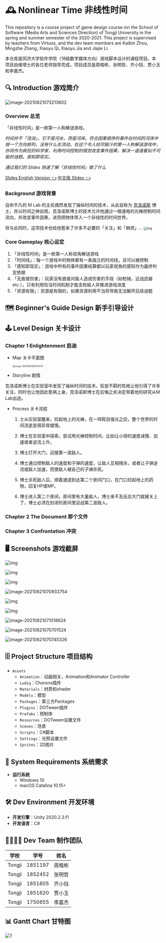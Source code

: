 # 🕰️ Nonlinear Time 非线性时间 
This repository is a course project of game design course inn the School of Software (Media Arts and Sciences Direction) of Tongji University in the spring and summer semester of the 2020-2021. This project is supervised by teachers from Virtuos, and the dev team members are Kaibin Zhou, Mingzhe Zhang, Xiaoyu Qi, Xiaoyu Jia and Jiajie Li.



本仓库是同济大学软件学院（18级数字媒体方向）游戏脚本设计的课程项目。本项目由维塔士的各位老师指导完成，项目成员是周楷彬、张明哲、齐小钰、贾小玉和李嘉杰。


## 🔍 Introduction 游戏简介

![image-20210621073213602](figures/README/image-20210621073213602.png)

### Overview 总览
「非线性时间」是一款第一人称解谜游戏。

*时间并不「流淌」，它不是河水，而是河床。符合因果顺序的事件在时间的河床中按一个方向排列，没有什么在流动。在这个令人绞尽脑汁的第一人称解谜游戏中，你将作为疯狂的科学家，利用时间控制的错觉改变事件因果，解决一道道看似不可能的谜题。感知即现实。*

*通过我们的 Slides 快速了解「非线性时间」做了什么*

[Slides English Version 👈](https://docs.google.com/presentation/d/1aidkKXJ6el329gLtfbOAd3ImpXXvzJOWCaSdS-iOhTg/edit?usp=sharing)
[中文版 Slides 👈](https://docs.google.com/presentation/d/1aidkKXJ6el329gLtfbOAd3ImpXXvzJOWCaSdS-iOhTg/edit?usp=sharing)



### Background 游戏背景

自命不凡的 M Lab 的主任偶然发现了操纵时间的技术，从此自称为 [克洛诺斯](https://en.wikipedia.org/wiki/Chronos) 博士，并以时间之神自居。克洛诺斯博士的技术允许他通过一根通电的光棒控制时间流向，并改变事件因果，进而把物体带入一个非线性的时间世界。

但与此同时，这项技术也给他惹来了许多不必要的「关注」和「麻烦」...
<img src="figures/README/-S_ccWZzQPIez-SWu8gE0udYeANavyDCG13bIe1lfbrXDoG8Z_dw_cCFvS4IklPCrRMyY4m5Ypli8_dGgdM9fdsK9ileItBWoGEN1gqB0vQR3O4Aeyi1xzjBuDOIMqxWXe1tv7eWiAk" alt="img" style="zoom:67%;" />

### Core Gameplay 核心设定

1. 「非线性时间」是一款第一人称视角解谜游戏
2. 「时间线」：每一个游戏中的物体都有一条独立的时间线，且可以被控制
3. 「感知即现实」：游戏中所有的事件因果结算都以玩家视角的感知作为最终判定依据
4. 「无直接伤害」：玩家没有直接对敌人造成伤害的手段（如枪械，近战武器 etc.），只有利用恰当时间机制才能击败敌人并推进游戏进度
5. 「资源有限」：资源是有限的，如果资源利用不当将导致无法解开后续谜题

## 🗺️ Beginner's Guide Design 新手引导设计

 

## 🕹️ Level Design 关卡设计

### Chapter 1 Enlightenment 启迪


- Map 关卡平面图

  <img src="figures/README/image-20210621080734137.png" alt="image-20210621080734137" style="zoom:50%;" />
- Storyline 剧情

克洛诺斯博士在实验室中发现了操纵时间的技术。狂放不羁的性格让他引得了许多关注，同时也让他因此惹祸上身。克洛诺斯博士在后悔之余决定带着他的研究从M Lab出逃。

- Process 关卡流程

  1. 士从实验室醒来，捡起地上的光棒，在一阵眩目强光之后，整个世界的时间流逝变得异常缓慢。

  2. 博士在实验室中探索，尝试用光棒控制时间，比如让小球的速度减慢、加速或者逆流上升。

  3. 博士打开大门，迎接第一波敌人。

  4. 博士通过控制敌人的速度和子弹的速度，让敌人互相残杀，或者让子弹逆流或敌人加速，而使敌人被自己的子弹杀死。

  5. 博士杀死敌人后，顺着通道到达第二个房间门口，在门口捡起地上的药物，回复HP或MP。

  6. 博士进入第二个房间，房间里有大量敌人，博士来不及反应大门就被关上了，博士必须在封闭的房间里迎战第二波敌人。

### Chapter 2 The Document 那个文件

### Chapter 3 Confrontation 冲突



## 🖥️ Screenshots 游戏截屏

![img](https://lh4.googleusercontent.com/iHId8ihKSxztevYBpMRmX8KBhmBNitQkvdslH_3Eqw7qHDiDmciL6qJl0brBtlv3a_gnMYU-uGPBeW4ENGcas8wss7cmX2acZmFDAoYijgk25gBvnXZfTcEpdIncIgSgU-Nkvjet3aw)

![img](figures/README/sHCd467_Kh3_o-JLANmESP5HJtgO-trssASbSbYs4SLstbnZ73gFbgJy4R0m-dm42OBZBwsqcrUcUtZ_WaNWsP8djOx5tkdM4pPxUe-ZNbQw9A2ZaIQKD9AELhf4WVuPdF1QkcvLOr0)

![img](figures/README/E0IeB_L4ouvc9I4KUZr7WbQ1mkclutu9pEe4B08WjkhaZusQORPo3L9eqV-Q7A7VlF6ump4JGTWMR5Ad5Ln7BCpcAJjQn8ZB_s9wK47GTNzBBoawb460rclSOQOxbBFNIeJIwD7MpIs)

![image-20210621070933754](figures/README/image-20210621070933754.png)

![img](figures/README/xscBZ7ILuE-bpzbzj9YFzjm49A7seTtcmiaTnTsft48TMuhLurKbtAIm-8SgdjfjJiVKiFZO4DXy6HypDYsuO0oxMnFAWmgRKHSbOsDnTLf7yMeyalpj_HJwEg9prWSjc6_YoVq0OYk)

![img](https://lh5.googleusercontent.com/4iQAbr_n7oWy7dbCR8VlGQ4jEBNZHNCKVQSNjC_K_bjjCTGaUYAuaEFEWGssjSwarudhrI6vWBHazL8SmVK5HkoHQIp99_Oin2AHcZuqtxesMl8XZbh47njU_zA5zBO53qcXxkPCMPw)

![image-20210621071018624](figures/README/image-20210621071018624.png)

![image-20210621070701524](figures/README/image-20210621070701524.png)

![image-20210621070745326](figures/README/image-20210621070745326.png)

## 🗄️ Project Structure 项目结构
* `Assets`
  * `Animation`：动画相关，Animation和Animator Controller
  * `Ludiq`：Chorons插件
  * `Materials`：材质和shader
  * `Models`：模型
  * `Packages`：第三方Packages
  * `Plugins`：DOTween插件
  * `Prefabs`：预制体
  * `Resources`：DOTween设置文件
  * `Scenes`：场景
  * `Scripts`：C#脚本
  * `Settings`：光照设置文件
  * `Sprites`：2D图片

## 🔫 System Requirements 系统需求

* **运行系统**
  - Windows 10
  - macOS Catalina 10.15+

## 🛠️ Dev Environment 开发环境

* **开发引擎**：Unity 2020.2.3.f1
* **开发语言**：C#


## 👨‍👩‍👧‍👦 Dev Team 制作团队

|  学校  |  学号   |  姓名  |
| :----: | :-----: | :----: |
| Tongji | 1851197 | 周楷彬 |
| Tongji | 1852452 | 张明哲 |
| Tongji | 1851605 | 齐小钰 |
| Tongji | 1851620 | 贾小玉 |
| Tongji | 1750655 | 李嘉杰 |

## 📊 Gantt Chart 甘特图

![1](figures/README/1.png)
